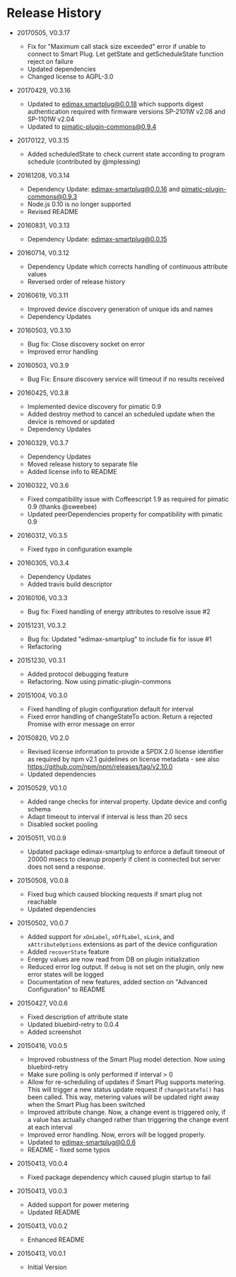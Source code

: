 # Release History

* 20170505, V0.3.17
    * Fix for "Maximum call stack size exceeded" error if unable to connect to Smart Plug. Let 
      getState and getScheduleState function reject on failure
    * Updated dependencies
    * Changed license to AGPL-3.0
    
* 20170429, V0.3.16
    * Updated to edimax.smartplug@0.0.18 which supports digest authentication required with 
      firmware versions SP-2101W v2.08 and SP-1101W v2.04
    * Updated to pimatic-plugin-commons@0.9.4
* 20170122, V0.3.15
    * Added scheduledState to check current state according to program schedule (contributed by @mplessing)
* 20161208, V0.3.14
    * Dependency Update: edimax-smartplug@0.0.16 and pimatic-plugin-commons@0.9.3
    * Node.js 0.10 is no longer supported
    * Revised README
* 20160831, V0.3.13
    * Dependency Update: edimax-smartplug@0.0.15
* 20160714, V0.3.12
    * Dependency Update which corrects handling of continuous attribute values
    * Reversed order of release history
* 20160619, V0.3.11
    * Improved device discovery generation of unique ids and names 
    * Dependency Updates
* 20160503, V0.3.10
    * Bug fix: Close discovery socket on error
    * Improved error handling
* 20160503, V0.3.9
    * Bug Fix: Ensure discovery service will timeout if no results received
* 20160425, V0.3.8
    * Implemented device discovery for pimatic 0.9
    * Added destroy method to cancel an scheduled update when the device is removed or updated
    * Dependency Updates
* 20160329, V0.3.7
    * Dependency Updates
    * Moved release history to separate file
    * Added license info to README
* 20160322, V0.3.6
    * Fixed compatibility issue with Coffeescript 1.9 as required for pimatic 0.9 (thanks @sweebee)
    * Updated peerDependencies property for compatibility with pimatic 0.9
* 20160312, V0.3.5
    * Fixed typo in configuration example
* 20160305, V0.3.4    
    * Dependency Updates
    * Added travis build descriptor
* 20160106, V0.3.3    
    * Bug fix: Fixed handling of energy attributes to resolve issue #2
* 20151231, V0.3.2    
    * Bug fix: Updated "edimax-smartplug" to include fix for issue #1
    * Refactoring
* 20151230, V0.3.1
    * Added protocol debugging feature
    * Refactoring. Now using pimatic-plugin-commons
* 20151004, V0.3.0
    * Fixed handling of plugin configuration default for interval
    * Fixed error handling of changeStateTo action. Return a rejected Promise with error message on error
* 20150820, V0.2.0
    * Revised license information to provide a SPDX 2.0 license identifier as required by npm v2.1 guidelines on 
      license metadata - see also https://github.com/npm/npm/releases/tag/v2.10.0
    * Updated dependencies
* 20150529, V0.1.0
    * Added range checks for interval property. Update device and config schema
    * Adapt timeout to interval if interval is less than 20 secs
    * Disabled socket pooling
* 20150511, V0.0.9    
    * Updated package edimax-smartplug to enforce a default timeout of 20000 msecs to cleanup properly if 
      client is connected but server does not send a response.
* 20150508, V0.0.8
    * Fixed bug which caused blocking requests if smart plug not reachable
    * Updated dependencies
* 20150502, V0.0.7
    * Added support for `xOnLabel`, `xOffLabel`, `xLink`, and `xAttributeOptions` extensions as part of the device 
      configuration
    * Added `recoverState` feature
    * Energy values are now read from DB on plugin initialization
    * Reduced error log output. If `debug` is not set on the plugin, only new error states will be logged
    * Documentation of new features, added section on "Advanced Configuration" to README
* 20150427, V0.0.6
    * Fixed description of attribute state 
    * Updated bluebird-retry to 0.0.4
    * Added screenshot
* 20150416, V0.0.5
    * Improved robustness of the Smart Plug model detection. Now using bluebird-retry
    * Make sure polling is only performed if interval > 0
    * Allow for re-scheduling of updates if Smart Plug supports metering. This will trigger a new status 
      update request if `changeStateTo()` has been called. This way, metering values will be updated right away when the
      Smart Plug has been switched
    * Improved attribute change. Now, a change event is triggered only, if a value has actually changed rather than
      triggering the change event at each interval
    * Improved error handling. Now, errors will be logged properly.  
    * Updated to edimax-smartplug@0.0.6
    * README - fixed some typos
* 20150413, V0.0.4
    * Fixed package dependency which caused plugin startup to fail
* 20150413, V0.0.3
    * Added support for power metering
    * Updated README
* 20150413, V0.0.2
    * Enhanced README
* 20150413, V0.0.1
    * Initial Version